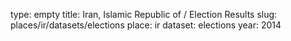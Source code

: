 type: empty
title: Iran, Islamic Republic of / Election Results
slug: places/ir/datasets/elections
place: ir
dataset: elections
year: 2014
